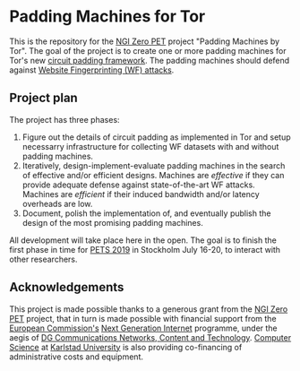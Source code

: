 # Padding Machines for Tor
This is the repository for the [NGI Zero PET](https://nlnet.nl/PET/) project
"Padding Machines by Tor". The goal of the project is to create one or more
padding machines for Tor's new [circuit padding framework](https://blog.torproject.org/new-release-tor-0405).
The padding machines should defend against 
[Website Fingerprinting (WF) attacks](https://blog.torproject.org/critique-website-traffic-fingerprinting-attacks).

## Project plan
The project has three phases:

1. Figure out the details of circuit padding as implemented in Tor and setup
   necessarry infrastructure for collecting WF datasets with and without padding
   machines.
2. Iteratively, design-implement-evaluate padding machines in the search of
   effective and/or efficient designs. Machines are _effective_ if they can
   provide adequate defense against state-of-the-art WF attacks. Machines are
   _efficient_ if their induced bandwidth and/or latency overheads are low.
3.  Document, polish the implementation of, and eventually publish the design of
    the most promising padding machines.

All development will take place here in the open. The goal is to finish the
first phase in time for [PETS 2019](https://www.petsymposium.org/2019/) in
Stockholm July 16-20, to interact with other researchers.

## Acknowledgements
This project is made possible thanks to a generous grant from the [NGI Zero PET](https://nlnet.nl/PET/) 
project, that in turn is made possible with financial support from the 
[European Commission's](https://ec.europa.eu/) [Next Generation Internet](https://www.ngi.eu/) 
programme, under the aegis of 
[DG Communications Networks, Content and Technology](https://ec.europa.eu/info/departments/communications-networks-content-and-technology_en).
[Computer Science](https://www.kau.se/en/cs) at [Karlstad University](https://www.kau.se/en) 
is also providing co-financing of administrative costs and equipment. 